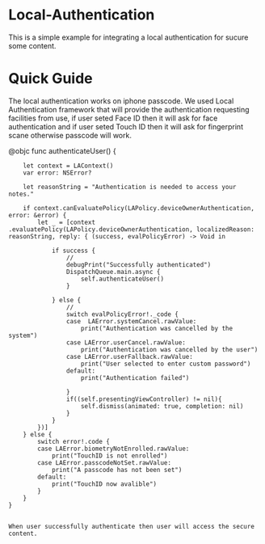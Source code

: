 # Local-Authentication

 This is a simple example for integrating a local authentication for sucure some content.

# Quick Guide

The local authentication works on iphone passcode. We used Local Authentication framework that will provide the authentication requesting facilities from use, if user seted Face ID then it will ask for face authentication and if user seted Touch ID then it will ask for fingerprint scane otherwise passcode will work.

@objc func authenticateUser() {
        
        let context = LAContext()
        var error: NSError?
        
        let reasonString = "Authentication is needed to access your notes."
        
        if context.canEvaluatePolicy(LAPolicy.deviceOwnerAuthentication, error: &error) {
            let _ = [context .evaluatePolicy(LAPolicy.deviceOwnerAuthentication, localizedReason: reasonString, reply: { (success, evalPolicyError) -> Void in
                
                if success {
                    //
                    debugPrint("Successfully authenticated")
                    DispatchQueue.main.async {
                        self.authenticateUser()
                    }
                    
                } else {
                    //
                    switch evalPolicyError!._code {
                    case  LAError.systemCancel.rawValue:
                        print("Authentication was cancelled by the system")
                    case LAError.userCancel.rawValue:
                        print("Authentication was cancelled by the user")
                    case LAError.userFallback.rawValue:
                        print("User selected to enter custom password")
                    default:
                        print("Authentication failed")
                        
                    }
                    if((self.presentingViewController) != nil){
                        self.dismiss(animated: true, completion: nil)
                    }
                }
            })]
        } else {
            switch error!.code {
            case LAError.biometryNotEnrolled.rawValue:
                print("TouchID is not enrolled")
            case LAError.passcodeNotSet.rawValue:
                print("A passcode has not been set")
            default:
                print("TouchID now avalible")
            }
        }
    }
    
    
    When user successfully authenticate then user will access the secure content.
